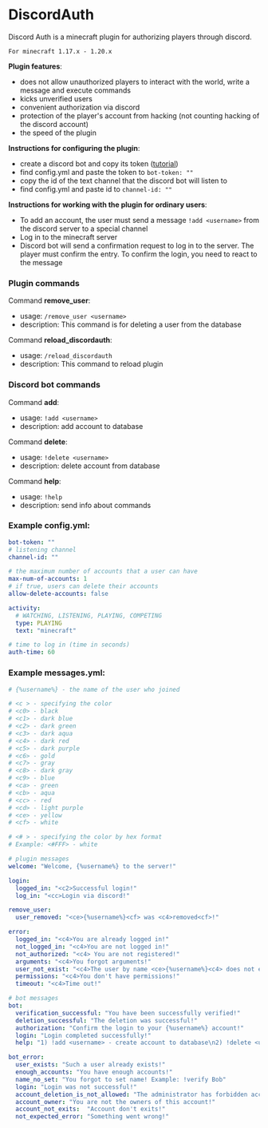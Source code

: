 # DiscordAuth

Discord Auth is a minecraft plugin for authorizing players through discord.

`For minecraft 1.17.x - 1.20.x`

**Plugin features**:
- does not allow unauthorized players to interact with the world, write a message and execute commands
- kicks unverified users
- convenient authorization via discord
- protection of the player's account from hacking (not counting hacking of the discord account)
- the speed of the plugin

**Instructions for configuring the plugin**:
- create a discord bot and copy its token ([tutorial](https://github.com/reactiflux/discord-irc/wiki/Creating-a-discord-bot-&-getting-a-token))
- find config.yml and paste the token to `bot-token: ""`
- copy the id of the text channel that the discord bot will listen to
- find config.yml and paste id to `channel-id: ""`

**Instructions for working with the plugin for ordinary users**:
- To add an account, the user must send a message `!add <username>` from the discord server to a special channel
- Log in to the minecraft server
- Discord bot will send a confirmation request to log in to the server. The player must confirm the entry. To confirm the login, you need to react to the message

### Plugin commands
Command **remove_user**:
- usage: `/remove_user <username>`
- description: This command is for deleting a user from the database

Command **reload_discordauth**:
- usage: `/reload_discordauth`
- description: This command to reload plugin

### Discord bot commands
Command **add**:
- usage: `!add <username>`
- description: add account to database

Command **delete**:
- usage: `!delete <username>`
- description: delete account from database

Command **help**:
- usage: `!help`
- description: send info about commands

### Example config.yml:
```yml
bot-token: ""
# listening channel
channel-id: ""

# the maximum number of accounts that a user can have
max-num-of-accounts: 1
# if true, users can delete their accounts
allow-delete-accounts: false

activity:
  # WATCHING, LISTENING, PLAYING, COMPETING
  type: PLAYING
  text: "minecraft"

# time to log in (time in seconds)
auth-time: 60
```

### Example messages.yml:
```yml
# {%username%} - the name of the user who joined

# <c > - specifying the color
# <c0> - black
# <c1> - dark blue
# <c2> - dark green
# <c3> - dark aqua
# <c4> - dark red
# <c5> - dark purple
# <c6> - gold
# <c7> - gray
# <c8> - dark gray
# <c9> - blue
# <ca> - green
# <cb> - aqua
# <cc> - red
# <cd> - light purple
# <ce> - yellow
# <cf> - white

# <# > - specifying the color by hex format
# Example: <#FFF> - white

# plugin messages
welcome: "Welcome, {%username%} to the server!"

login:
  logged_in: "<c2>Successful login!"
  log_in: "<cc>Login via discord!"

remove_user:
  user_removed: "<ce>{%username%}<cf> was <c4>removed<cf>!"

error:
  logged_in: "<c4>You are already logged in!"
  not_logged_in: "<c4>You are not logged in!"
  not_authorized: "<c4> You are not registered!"
  arguments: "<c4>You forgot arguments!"
  user_not_exist: "<c4>The user by name <ce>{%username%}<c4> does not exist."
  permissions: "<c4>You don't have permissions!"
  timeout: "<c4>Time out!"

# bot messages
bot:
  verification_successful: "You have been successfully verified!"
  deletion_successful: "The deletion was successful!"
  authorization: "Confirm the login to your {%username%} account!"
  login: "Login completed successfully!"
  help: "1) !add <username> - create account to database\n2) !delete <username> - delete account from database\n3) !help - bot send help"

bot_error:
  user_exists: "Such a user already exists!"
  enough_accounts: "You have enough accounts!"
  name_no_set: "You forgot to set name! Example: !verify Bob"
  login: "Login was not successful!"
  account_deletion_is_not_allowed: "The administrator has forbidden account deletion!"
  account_owner: "You are not the owners of this account!"
  account_not_exits:  "Account don't exits!"
  not_expected_error: "Something went wrong!"
```